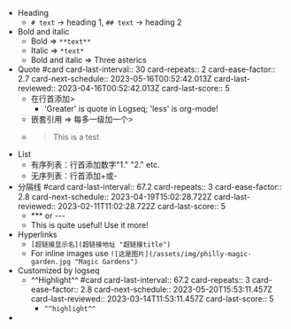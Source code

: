 - Heading
	- `# text` -> heading 1, `## text` -> heading 2
- Bold and italic
	- Bold ⇒ `**text**`
	- Italic ⇒ `*text*`
	- Bold and italic ⇒ Three asterics
- Quote #card
  card-last-interval:: 30
  card-repeats:: 2
  card-ease-factor:: 2.7
  card-next-schedule:: 2023-05-16T00:52:42.013Z
  card-last-reviewed:: 2023-04-16T00:52:42.013Z
  card-last-score:: 5
	- 在行首添加>
		- 'Greater' is quote in Logseq; 'less' is org-mode!
	- 嵌套引用 ⇒ 每多一级加一个>
	- > This is a test
- List
	- 有序列表：行首添加数字"1." "2." etc.
	- 无序列表：行首添加+或-
- 分隔线 #card
  card-last-interval:: 67.2
  card-repeats:: 3
  card-ease-factor:: 2.8
  card-next-schedule:: 2023-04-19T15:02:28.722Z
  card-last-reviewed:: 2023-02-11T11:02:28.722Z
  card-last-score:: 5
	- *** or ---
	- This is quite useful! Use it more!
- Hyperlinks
	- `[超链接显示名](超链接地址 "超链接title")`
	- For inline images use `![这是图片](/assets/img/philly-magic-garden.jpg "Magic Gardens")`
- Customized by logseq
	- ^^Highlight^^ #card
	  card-last-interval:: 67.2
	  card-repeats:: 3
	  card-ease-factor:: 2.8
	  card-next-schedule:: 2023-05-20T15:53:11.457Z
	  card-last-reviewed:: 2023-03-14T11:53:11.457Z
	  card-last-score:: 5
		- `^^highlight^^`
-